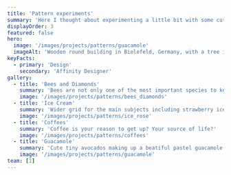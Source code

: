 ```yaml
---
title: 'Pattern experiments'
summary: 'Here I thought about experimenting a little bit with some cute patterns. Those can be used as background images, wallpapers, post cards, or as wrapping paper.'
displayOrder: 3
featured: false
hero:
  image: '/images/projects/patterns/guacamole'
  imageAlt: 'Wooden round building in Bielefeld, Germany, with a tree in the foreground and clear blue sky in the background.'
keyFacts:
  - primary: 'Design'
    secondary: 'Affinity Designer'
gallery:
  - title: 'Bees and Diamonds'
    summary: 'Bees are not only one of the most important species to keep our planet but also just cute little workers!'
    image: '/images/projects/patterns/bees_diamonds'
  - title: 'Ice Cream'
    summary: 'Wider grid for the main subjects including strawberry ice in between.'
    image: '/images/projects/patterns/ice_rose'
  - title: 'Coffees'
    summary: 'Coffee is your reason to get up? Your source of life?'
    image: '/images/projects/patterns/coffees'
  - title: 'Guacamole'
    summary: 'Cute tiny avocados making up a beatiful pastel guacamole pattern.'
    image: '/images/projects/patterns/guacamole'
team: [1]
---
```

